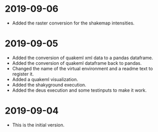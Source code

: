 # 2019-09-06

- Added the raster conversion for the shakemap intensities.

# 2019-09-05

- Added the conversion of quakeml xml data to a pandas dataframe.
- Added the conversion of quakeml dataframe back to pandas.
- Changed the name of the virtual environment and a readme text to register it.
- Added a quakeml visualization.
- Added the shakyground execution.
- Added the deus execution and some testinputs to make it work.

# 2019-09-04

- This is the initial version.
